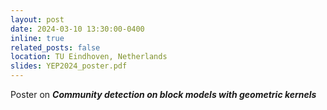 ```yaml
---
layout: post
date: 2024-03-10 13:30:00-0400
inline: true
related_posts: false
location: TU Eindhoven, Netherlands 
slides: YEP2024_poster.pdf
---
```


Poster on ***Community detection on block models with geometric kernels***